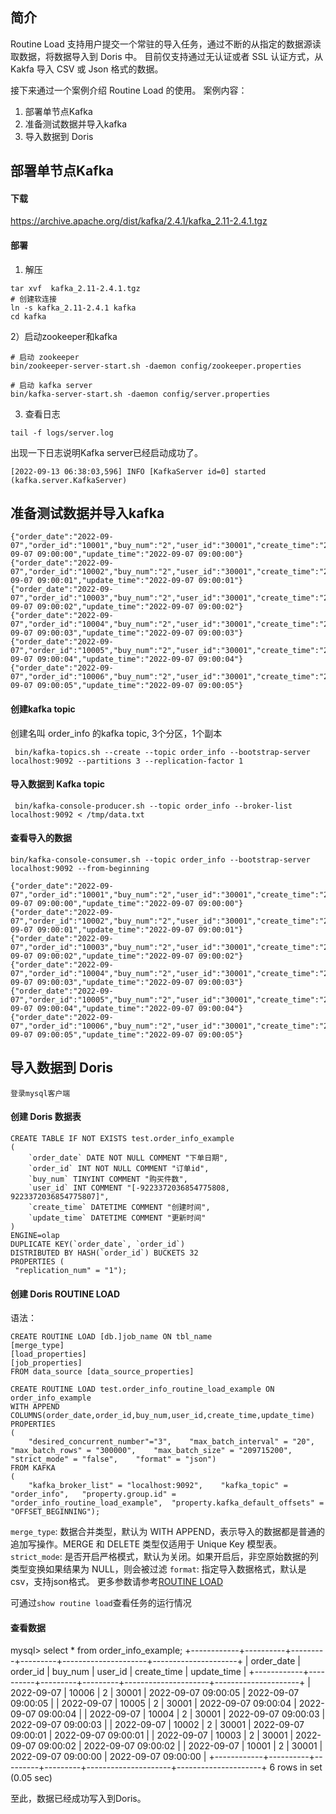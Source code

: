 简介
----
Routine Load 支持用户提交一个常驻的导入任务，通过不断的从指定的数据源读取数据，将数据导入到 Doris 中。
目前仅支持通过无认证或者 SSL 认证方式，从 Kakfa 导入 CSV 或 Json 格式的数据。

接下来通过一个案例介绍 Routine Load 的使用。
案例内容：
1. 部署单节点Kafka
2. 准备测试数据并导入kafka
3. 导入数据到 Doris

部署单节点Kafka
----

#### 下载
https://archive.apache.org/dist/kafka/2.4.1/kafka_2.11-2.4.1.tgz

#### 部署

1) 解压
```
tar xvf  kafka_2.11-2.4.1.tgz
# 创建软连接
ln -s kafka_2.11-2.4.1 kafka
cd kafka
```

2）启动zookeeper和kafka
```
# 启动 zookeeper
bin/zookeeper-server-start.sh -daemon config/zookeeper.properties  

# 启动 kafka server
bin/kafka-server-start.sh -daemon config/server.properties
```

3) 查看日志
```
tail -f logs/server.log
```
出现一下日志说明Kafka server已经启动成功了。

>
`[2022-09-13 06:38:03,596] INFO [KafkaServer id=0] started (kafka.server.KafkaServer)`




准备测试数据并导入kafka
----
```
{"order_date":"2022-09-07","order_id":"10001","buy_num":"2","user_id":"30001","create_time":"2022-09-07 09:00:00","update_time":"2022-09-07 09:00:00"}
{"order_date":"2022-09-07","order_id":"10002","buy_num":"2","user_id":"30001","create_time":"2022-09-07 09:00:01","update_time":"2022-09-07 09:00:01"}
{"order_date":"2022-09-07","order_id":"10003","buy_num":"2","user_id":"30001","create_time":"2022-09-07 09:00:02","update_time":"2022-09-07 09:00:02"}
{"order_date":"2022-09-07","order_id":"10004","buy_num":"2","user_id":"30001","create_time":"2022-09-07 09:00:03","update_time":"2022-09-07 09:00:03"}
{"order_date":"2022-09-07","order_id":"10005","buy_num":"2","user_id":"30001","create_time":"2022-09-07 09:00:04","update_time":"2022-09-07 09:00:04"}
{"order_date":"2022-09-07","order_id":"10006","buy_num":"2","user_id":"30001","create_time":"2022-09-07 09:00:05","update_time":"2022-09-07 09:00:05"}
```

#### 创建kafka topic 

创建名叫 order_info 的kafka topic, 3个分区，1个副本
```
 bin/kafka-topics.sh --create --topic order_info --bootstrap-server localhost:9092 --partitions 3 --replication-factor 1
```

#### 导入数据到 Kafka topic
```
 bin/kafka-console-producer.sh --topic order_info --broker-list localhost:9092 < /tmp/data.txt 
```

#### 查看导入的数据
```
bin/kafka-console-consumer.sh --topic order_info --bootstrap-server localhost:9092 --from-beginning

{"order_date":"2022-09-07","order_id":"10001","buy_num":"2","user_id":"30001","create_time":"2022-09-07 09:00:00","update_time":"2022-09-07 09:00:00"}
{"order_date":"2022-09-07","order_id":"10002","buy_num":"2","user_id":"30001","create_time":"2022-09-07 09:00:01","update_time":"2022-09-07 09:00:01"}
{"order_date":"2022-09-07","order_id":"10003","buy_num":"2","user_id":"30001","create_time":"2022-09-07 09:00:02","update_time":"2022-09-07 09:00:02"}
{"order_date":"2022-09-07","order_id":"10004","buy_num":"2","user_id":"30001","create_time":"2022-09-07 09:00:03","update_time":"2022-09-07 09:00:03"}
{"order_date":"2022-09-07","order_id":"10005","buy_num":"2","user_id":"30001","create_time":"2022-09-07 09:00:04","update_time":"2022-09-07 09:00:04"}
{"order_date":"2022-09-07","order_id":"10006","buy_num":"2","user_id":"30001","create_time":"2022-09-07 09:00:05","update_time":"2022-09-07 09:00:05"}
```


导入数据到 Doris 
----

`登录mysql客户端`

#### 创建 Doris 数据表

```
CREATE TABLE IF NOT EXISTS test.order_info_example
(  
    `order_date` DATE NOT NULL COMMENT "下单日期",  
    `order_id` INT NOT NULL COMMENT "订单id",  
    `buy_num` TINYINT COMMENT "购买件数",  
    `user_id` INT COMMENT "[-9223372036854775808, 9223372036854775807]",  
    `create_time` DATETIME COMMENT "创建时间",  
    `update_time` DATETIME COMMENT "更新时间"
)  
ENGINE=olap  
DUPLICATE KEY(`order_date`, `order_id`)  
DISTRIBUTED BY HASH(`order_id`) BUCKETS 32  
PROPERTIES (  
 "replication_num" = "1"); 
```

#### 创建 Doris ROUTINE LOAD

语法：
```
CREATE ROUTINE LOAD [db.]job_name ON tbl_name  
[merge_type]  
[load_properties]  
[job_properties]  
FROM data_source [data_source_properties]  

```


```
CREATE ROUTINE LOAD test.order_info_routine_load_example ON order_info_example  
WITH APPEND
COLUMNS(order_date,order_id,buy_num,user_id,create_time,update_time)  
PROPERTIES  
(  
    "desired_concurrent_number"="3",    "max_batch_interval" = "20",    "max_batch_rows" = "300000",    "max_batch_size" = "209715200",    "strict_mode" = "false",    "format" = "json")  
FROM KAFKA  
(  
    "kafka_broker_list" = "localhost:9092",    "kafka_topic" = "order_info",   "property.group.id" = "order_info_routine_load_example",  "property.kafka_default_offsets" = "OFFSET_BEGINNING");  

```

`merge_type`: 数据合并类型，默认为 WITH APPEND，表示导入的数据都是普通的追加写操作。MERGE 和 DELETE 类型仅适用于 Unique Key 模型表。
`strict_mode`: 是否开启严格模式，默认为关闭。如果开启后，非空原始数据的列类型变换如果结果为 NULL，则会被过滤
`format`: 指定导入数据格式，默认是csv，支持json格式。
更多参数请参考[ROUTINE LOAD](https://doris.apache.org/zh-CN/docs/sql-manual/sql-reference/Data-Manipulation-Statements/Load/CREATE-ROUTINE-LOAD)

可通过`show routine load`查看任务的运行情况


#### 查看数据

mysql> select * from order_info_example;
+------------+----------+---------+---------+---------------------+---------------------+
| order_date | order_id | buy_num | user_id | create_time         | update_time         |
+------------+----------+---------+---------+---------------------+---------------------+
| 2022-09-07 |    10006 |       2 |   30001 | 2022-09-07 09:00:05 | 2022-09-07 09:00:05 |
| 2022-09-07 |    10005 |       2 |   30001 | 2022-09-07 09:00:04 | 2022-09-07 09:00:04 |
| 2022-09-07 |    10004 |       2 |   30001 | 2022-09-07 09:00:03 | 2022-09-07 09:00:03 |
| 2022-09-07 |    10002 |       2 |   30001 | 2022-09-07 09:00:01 | 2022-09-07 09:00:01 |
| 2022-09-07 |    10003 |       2 |   30001 | 2022-09-07 09:00:02 | 2022-09-07 09:00:02 |
| 2022-09-07 |    10001 |       2 |   30001 | 2022-09-07 09:00:00 | 2022-09-07 09:00:00 |
+------------+----------+---------+---------+---------------------+---------------------+
6 rows in set (0.05 sec)

至此，数据已经成功写入到Doris。
